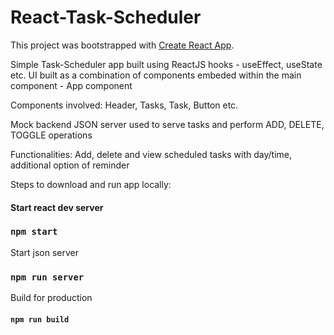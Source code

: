 # React-Task-Scheduler

This project was bootstrapped with [Create React App](https://github.com/facebook/create-react-app).

Simple Task-Scheduler app built using ReactJS hooks - useEffect, useState etc.
UI built as a combination of components embeded within the main component - App component

Components involved: Header, Tasks, Task, Button etc.

Mock backend JSON server used to serve tasks and perform ADD, DELETE, TOGGLE operations 

Functionalities: Add, delete and view scheduled tasks with day/time, additional option of reminder 

Steps to download and run app locally:

#### Start react dev server
### `npm start`

Start json server 
### `npm run server`

Build for production
#### `npm run build`
